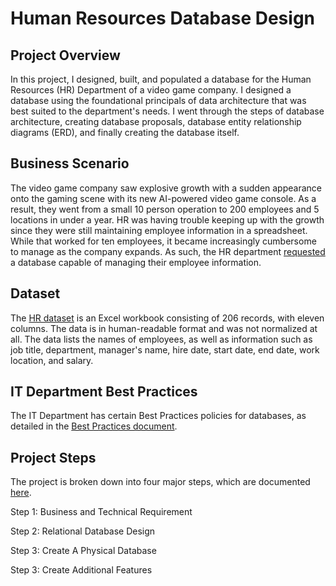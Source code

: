 # Human Resources Database Design

## Project Overview
In this project, I designed, built, and populated a database for the Human Resources (HR) Department of a video game company. I designed a database using the foundational principals of data architecture that was best suited to the department's needs. I went through the steps of database architecture, creating database proposals, database entity relationship diagrams (ERD), and finally creating the database itself.

## Business Scenario
The video game company saw explosive growth with a sudden appearance onto the gaming scene with its new AI-powered video game console. As a result, they went from a small 10 person operation to 200 employees and 5 locations in under a year. HR was having trouble keeping up with the growth since they were still maintaining employee information in a spreadsheet. While that worked for ten employees, it became increasingly cumbersome to manage as the company expands. As such, the HR department [requested](https://github.com/iDataist/Human-Resources-Database-Design/blob/main/database_request.pdf) a database capable of managing their employee information.

## Dataset
The [HR dataset](https://github.com/iDataist/Human-Resources-Database-Design/blob/main/human_resources_dataset.csv) is an Excel workbook consisting of 206 records, with eleven columns. The data is in human-readable format and was not normalized at all. The data lists the names of employees, as well as information such as job title, department, manager's name, hire date, start date, end date, work location, and salary.

## IT Department Best Practices
The IT Department has certain Best Practices policies for databases, as detailed in the [Best Practices document](https://github.com/iDataist/Human-Resources-Database-Design/blob/main/database_best_practices.pdf).

## Project Steps
The project is broken down into four major steps, which are documented [here](https://github.com/iDataist/Human-Resources-Database-Design/blob/main/hr_database_documentation.pptx).

Step 1: Business and Technical Requirement

Step 2: Relational Database Design

Step 3: Create A Physical Database

Step 3: Create Additional Features

